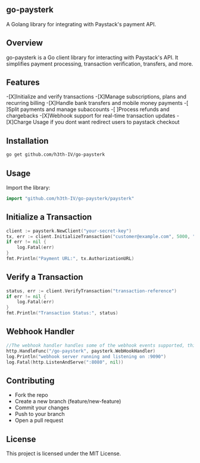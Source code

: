 ## go-paysterk
A Golang library for integrating with Paystack's payment API.


## Overview
go-paysterk is a Go client library for interacting with Paystack's API. It simplifies payment processing, transaction verification, transfers, and more.

## Features
-[X]Initialize and verify transactions
-[X]Manage subscriptions, plans and recurring billing
-[X]Handle bank transfers and mobile money payments
-[ ]Split payments and manage subaccounts
-[ ]Process refunds and chargebacks
-[X]Webhook support for real-time transaction updates
-[X]Charge Usage if you dont want redirect users to paystack checkout

## Installation
```sh
go get github.com/h3th-IV/go-paysterk
```

## Usage
Import the library:
```go
import "github.com/h3th-IV/go-paysterk/paysterk"
```

## Initialize a Transaction
```go
client := paysterk.NewClient("your-secret-key")
tx, err := client.InitializeTransaction("customer@example.com", 5000, "NGN")
if err != nil {
    log.Fatal(err)
}
fmt.Println("Payment URL:", tx.AuthorizationURL)
```

## Verify a Transaction
```go
status, err := client.VerifyTransaction("transaction-reference")
if err != nil {
    log.Fatal(err)
}
fmt.Println("Transaction Status:", status)
```

## Webhook Handler
```go
//The webhook handler handles some of the webhook events supported, this would get real time updates from paystack
http.HandleFunc("/go-paysterk", paysterk.WebHookHandler)
log.Println("webhook server running and listening on :9090")
log.Fatal(http.ListenAndServe(":8080", nil))
```

## Contributing
- Fork the repo
- Create a new branch (feature/new-feature)
- Commit your changes
- Push to your branch
- Open a pull request

## License
This project is licensed under the MIT License.
